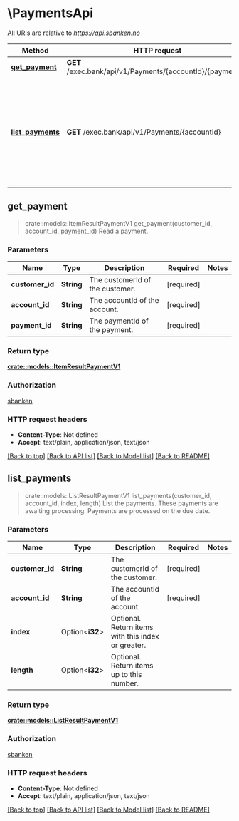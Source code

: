 # \PaymentsApi

All URIs are relative to *https://api.sbanken.no*

Method | HTTP request | Description
------------- | ------------- | -------------
[**get_payment**](PaymentsApi.md#get_payment) | **GET** /exec.bank/api/v1/Payments/{accountId}/{paymentId} | Read a payment.
[**list_payments**](PaymentsApi.md#list_payments) | **GET** /exec.bank/api/v1/Payments/{accountId} | List the payments. These payments are awaiting processing. Payments are processed on the due date.



## get_payment

> crate::models::ItemResultPaymentV1 get_payment(customer_id, account_id, payment_id)
Read a payment.

### Parameters


Name | Type | Description  | Required | Notes
------------- | ------------- | ------------- | ------------- | -------------
**customer_id** | **String** | The customerId of the customer. | [required] |
**account_id** | **String** | The accountId of the account. | [required] |
**payment_id** | **String** | The paymentId of the payment. | [required] |

### Return type

[**crate::models::ItemResultPaymentV1**](ItemResult.Payment.v1.md)

### Authorization

[sbanken](../README.md#sbanken)

### HTTP request headers

- **Content-Type**: Not defined
- **Accept**: text/plain, application/json, text/json

[[Back to top]](#) [[Back to API list]](../README.md#documentation-for-api-endpoints) [[Back to Model list]](../README.md#documentation-for-models) [[Back to README]](../README.md)


## list_payments

> crate::models::ListResultPaymentV1 list_payments(customer_id, account_id, index, length)
List the payments. These payments are awaiting processing. Payments are processed on the due date.

### Parameters


Name | Type | Description  | Required | Notes
------------- | ------------- | ------------- | ------------- | -------------
**customer_id** | **String** | The customerId of the customer. | [required] |
**account_id** | **String** | The accountId of the account. | [required] |
**index** | Option<**i32**> | Optional. Return items with this index or greater. |  |
**length** | Option<**i32**> | Optional. Return items up to this number. |  |

### Return type

[**crate::models::ListResultPaymentV1**](ListResult.Payment.v1.md)

### Authorization

[sbanken](../README.md#sbanken)

### HTTP request headers

- **Content-Type**: Not defined
- **Accept**: text/plain, application/json, text/json

[[Back to top]](#) [[Back to API list]](../README.md#documentation-for-api-endpoints) [[Back to Model list]](../README.md#documentation-for-models) [[Back to README]](../README.md)

